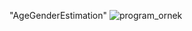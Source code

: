 "AgeGenderEstimation" 
![program_ornek](https://user-images.githubusercontent.com/59260491/111070448-da9b0580-84e2-11eb-9b23-094e37b585b1.png)
